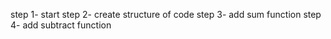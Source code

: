 step 1-  start
step 2- create structure of code
step 3- add sum function 
step 4- add subtract function
